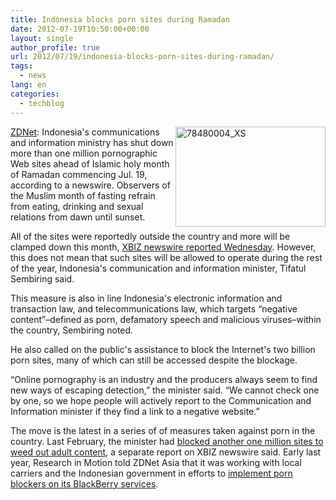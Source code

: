 ```yaml
---
title: Indonesia blocks porn sites during Ramadan
date: 2012-07-19T10:50:00+00:00
layout: single
author_profile: true
url: 2012/07/19/indonesia-blocks-porn-sites-during-ramadan/
tags:
  - news
lang: en
categories: 
  - techblog
---
```

<a href="http://lh4.ggpht.com/-vYOM9zr2l78/UAffPyi1bOI/AAAAAAAAGgU/jyMklJHEveU/s1600-h/78480004_XS%25255B3%25255D.jpg" target="_blank"><img title="78480004_XS" border="0" alt="78480004_XS" align="right" src="http://lh5.ggpht.com/-1FotOZyW4Cc/UAffTe-UFwI/AAAAAAAAGgc/kRYBsrrWExQ/78480004_XS_thumb%25255B1%25255D.jpg?imgmax=800" width="240" height="160" /></a><a href="http://www.zdnet.com/indonesia-blocks-porn-sites-during-ramadan-7000001178/" target="_blank">ZDNet</a>: Indonesia's communications and information ministry has shut down more than one million pornographic Web sites ahead of Islamic holy month of Ramadan commencing Jul. 19, according to a newswire. Observers of the Muslim month of fasting refrain from eating, drinking and sexual relations from dawn until sunset. 

All of the sites were reportedly outside the country and more will be clamped down this month, [XBIZ newswire reported Wednesday](http://newswire.xbiz.com/view.php?id=151402). However, this does not mean that such sites will be allowed to operate during the rest of the year, Indonesia's communication and information minister, Tifatul Sembiring said. 

This measure is also in line Indonesia's electronic information and transaction law, and telecommunications law, which targets “negative content”–defined as porn, defamatory speech and malicious viruses–within the country, Sembiring noted. 

He also called on the public's assistance to block the Internet's two billion porn sites, many of which can still be accessed despite the blockage. 

“Online pornography is an industry and the producers always seem to find new ways of escaping detection,” the minister said. “We cannot check one by one, so we hope people will actively report to the Communication and Information minister if they find a link to a negative website.” 

The move is the latest in a series of of measures taken against porn in the country. Last February, the minister had [blocked another one million sites to weed out adult content](http://newswire.xbiz.com/view.php?id=143972), a separate report on XBIZ newswire said. Early last year, Research in Motion told ZDNet Asia that it was working with local carriers and the Indonesian government in efforts to [implement porn blockers on its BlackBerry services](http://www.zdnet.com/rim-promises-to-set-up-filters-in-indonesia-2062205540/).